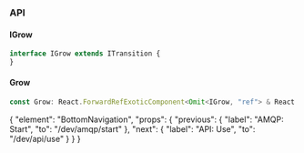 

### API

#### IGrow

```ts
interface IGrow extends ITransition {
}
```

#### Grow

```ts
const Grow: React.ForwardRefExoticComponent<Omit<IGrow, "ref"> & React.RefAttributes<unknown>>;
```


{
  "element": "BottomNavigation",
  "props": {
    "previous": {
      "label": "AMQP: Start",
      "to": "/dev/amqp/start"
    },
    "next": {
      "label": "API: Use",
      "to": "/dev/api/use"
    }
  }
}
